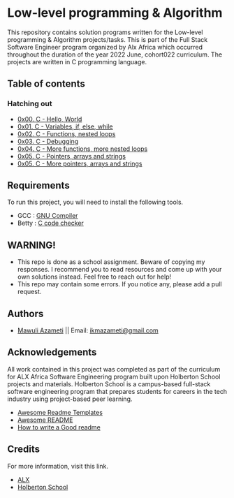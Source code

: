
# Low-level programming & Algorithm

This repository contains solution programs written for the Low-level programming & Algorithm projects/tasks.
This is part of the  Full Stack Software Engineer program organized by Alx  Africa which occurred throughout the duration of the year 2022 June, cohort022 curriculum.
 The projects are written in C programming language.


## Table of contents

### Hatching out

* [0x00. C - Hello, World](https://github.com/ikmazameti/alx-low_level_programming/tree/master/0x00-hello_world)
* [0x01. C - Variables, if, else, while](https://github.com/ikmazameti/alx-low_level_programming/tree/master/0x01-variables_if_else_while)
* [0x02. C - Functions, nested loops](https://github.com/ikmazameti/alx-low_level_programming/tree/master/0x02-functions_nested_loops)
* [0x03. C - Debugging](https://github.com/ikmazameti/alx-low_level_programming/tree/master/0x03-debugging)
* [0x04. C - More functions, more nested loops](https://github.com/ikmazameti/alx-low_level_programming/tree/master/0x04-more_functions_nested_loops)
* [0x05. C - Pointers, arrays and strings](https://github.com/ikmazameti/alx-low_level_programming/tree/master/0x05-pointers_arrays_strings)
* [0x05. C - More pointers, arrays and strings](https://github.com/ikmazameti/alx-low_level_programming/tree/master/0x06-pointers_arrays_strings)
## Requirements

To run this project, you will need to install the following tools.

* GCC : [GNU Compiler](https://gcc.gnu.org/)
* Betty : [C code checker](https://github.com/holbertonschool/Betty.git)




## WARNING!

* This repo is done as a school assignment. Beware of copying my responses. I recommend you to read resources and come up with your own solutions instead. Feel free to reach out for help!
* This repo may contain some errors. If you notice any, please add a pull request.



## Authors

- [Mawuli Azameti](https://www.github.com/ikmazameti) || Email: ikmazameti@gmail.com


## Acknowledgements
All work contained in this project was completed as part of the curriculum for ALX Africa Software Engineering program built upon Holberton School projects and materials. Holberton School is a campus-based full-stack software engineering program that prepares students for careers in the tech industry using project-based peer learning.
 - [Awesome Readme Templates](https://awesomeopensource.com/project/elangosundar/awesome-README-templates)
 - [Awesome README](https://github.com/matiassingers/awesome-readme)
 - [How to write a Good readme](https://bulldogjob.com/news/449-how-to-write-a-good-readme-for-your-github-project)


## Credits

For more information, visit this link.
* [ALX](https://www.alxafrica.com/)
* [Holberton School](https://www.holbertonschool.com/)

